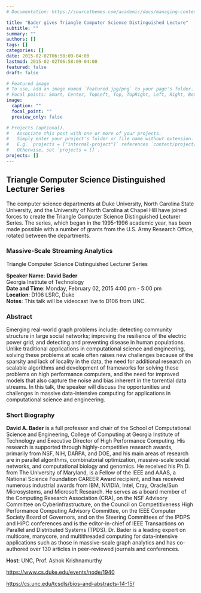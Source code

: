 ```yaml
---
# Documentation: https://sourcethemes.com/academic/docs/managing-content/

title: "Bader gives Triangle Computer Science Distinguished Lecture"
subtitle: ""
summary: ""
authors: []
tags: []
categories: []
date: 2015-02-02T06:58:09-04:00
lastmod: 2015-02-02T06:58:09-04:00
featured: false
draft: false

# Featured image
# To use, add an image named `featured.jpg/png` to your page's folder.
# Focal points: Smart, Center, TopLeft, Top, TopRight, Left, Right, BottomLeft, Bottom, BottomRight.
image:
  caption: ""
  focal_point: ""
  preview_only: false

# Projects (optional).
#   Associate this post with one or more of your projects.
#   Simply enter your project's folder or file name without extension.
#   E.g. `projects = ["internal-project"]` references `content/project/deep-learning/index.md`.
#   Otherwise, set `projects = []`.
projects: []
---
```


## Triangle Computer Science Distinguished Lecturer Series ##

The computer science departments at Duke University, North Carolina State University, and the University of North Carolina at Chapel Hill have joined forces to create the Triangle Computer Science Distinguished Lecturer Series. The series, which began in the 1995-1996 academic year, has been made possible with a number of grants from the U.S. Army Research Office, rotated between the departments.

### Massive-Scale Streaming Analytics ###
Triangle Computer Science Distinguished Lecturer Series

**Speaker Name**: **David Bader**    
Georgia Institute of Technology    
**Date and Time**: Monday, February 02, 2015 4:00 pm - 5:00 pm    
**Location**: D106 LSRC, Duke    
**Notes**: This talk will be videocast live to D106 from UNC.

### Abstract ###

Emerging real-world graph problems include: detecting community structure in large social networks; improving the resilience of the electric power grid; and detecting and preventing disease in human populations. Unlike traditional applications in computational science and engineering, solving these problems at scale often raises new challenges because of the sparsity and lack of locality in the data, the need for additional research on scalable algorithms and development of frameworks for solving these problems on high performance computers, and the need for improved models that also capture the noise and bias inherent in the torrential data streams. In this talk, the speaker will discuss the opportunities and challenges in massive data-intensive computing for applications in computational science and engineering.

### Short Biography ###

**David A. Bader** is a full professor and chair of the School of Computational Science and Engineering, College of Computing at Georgia Institute of Technology and Executive Director of High Performance Computing. His research is supported through highly-competitive research awards, primarily from NSF, NIH, DARPA, and DOE, and his main areas of research are in parallel algorithms, combinatorial optimization, massive-scale social networks, and computational biology and genomics. He received his Ph.D. from The University of Maryland, is a Fellow of the IEEE and AAAS, a National Science Foundation CAREER Award recipient, and has received numerous industrial awards from IBM, NVIDIA, Intel, Cray, Oracle/Sun Microsystems, and Microsoft Research. He serves as a board member of the Computing Research Association (CRA), on the NSF Advisory Committee on Cyberinfrastructure, on the Council on Competitiveness High Performance Computing Advisory Committee, on the IEEE Computer Society Board of Governors, and on the Steering Committees of the IPDPS and HiPC conferences and is the editor-in-chief of IEEE Transactions on Parallel and Distributed Systems (TPDS). Dr. Bader is a leading expert on multicore, manycore, and multithreaded computing for data-intensive applications such as those in massive-scale graph analytics and has co-authored over 130 articles in peer-reviewed journals and conferences.

**Host**: UNC, Prof. Ashok Krishnamurthy

https://www.cs.duke.edu/events/node/1940

https://cs.unc.edu/tcsdls/bios-and-abstracts-14-15/


